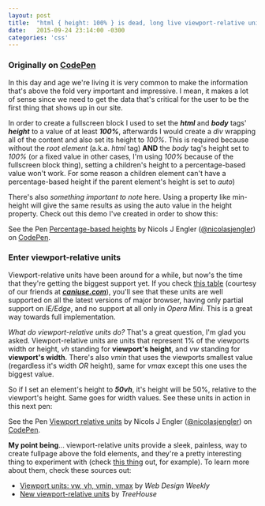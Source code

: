 ```yaml
---
layout: post
title:  "html { height: 100% } is dead, long live viewport-relative units!"
date:   2015-09-24 23:14:00 -0300
categories: 'css'
---
```


### Originally on [CodePen](http://codepen.io/nicolasjengler/post/html-height-100-is-dead-long-live-viewport-relative-units)

In this day and age we're living it is very common to make the information that's above the fold very important and impressive. I mean, it makes a lot of sense since we need to get the data that's critical for the user to be the first thing that shows up in our site.

In order to create a fullscreen block I used to set the __*html*__ and __*body*__ tags' __*height*__ to a value of at least __*100%*__, afterwards I would create a _div_ wrapping all of the content and also set its height to _100%_. This is required because without the _root element_ (a.k.a. _html_ tag) __AND__ the _body_ tag's height set to _100%_ (or a fixed value in other cases, I'm using _100%_ because of the fullscreen block thing), setting a children's height to a percentage-based value won't work. For some reason a children element can't have a percentage-based height if the parent element's height is set to _auto_)

There's also _something important to note_ here. Using a property like min-height will give the same results as using the auto value in the height property. Check out this demo I've created in order to show this:

<p data-height="400" data-theme-id="0" data-slug-hash="vNXvxQ" data-default-tab="css,result" data-user="nicolasjengler" data-embed-version="2" data-pen-title="Percentage-based heights" class="codepen">See the Pen <a href="http://codepen.io/nicolasjengler/pen/vNXvxQ/">Percentage-based heights</a> by Nicols J Engler (<a href="http://codepen.io/nicolasjengler">@nicolasjengler</a>) on <a href="http://codepen.io">CodePen</a>.</p>
<script async src="https://production-assets.codepen.io/assets/embed/ei.js"></script>

### Enter viewport-relative units

Viewport-relative units have been around for a while, but now's the time that they're getting the biggest support yet. If you check [this table](http://caniuse.com/#feat=viewport-units) (courtesy of our friends at [__*caniuse.com*__](http://caniuse.com)), you'll see that these units are well supported on all the latest versions of major browser, having only partial support on _IE/Edge_, and no support at all only in _Opera Mini_. This is a great way towards full implementation.

_What do viewport-relative units do?_ That's a great question, I'm glad you asked. Viewport-relative units are units that represent 1% of the viewports width or height, _vh_ standing for __viewport's height__, and _vw_ standing for __viewport's width__. There's also _vmin_ that uses the viewports smallest value (regardless it's width _OR_ height), same for _vmax_ except this one uses the biggest value.

So if I set an element's height to __*50vh*__, it's height will be 50%, relative to the viewport's height. Same goes for width values. See these units in action in this next pen:

<p data-height="400" data-theme-id="0" data-slug-hash="QjKzJG" data-default-tab="css,result" data-user="nicolasjengler" data-embed-version="2" data-pen-title="Viewport relative units" class="codepen">See the Pen <a href="http://codepen.io/nicolasjengler/pen/QjKzJG/">Viewport relative units</a> by Nicols J Engler (<a href="http://codepen.io/nicolasjengler">@nicolasjengler</a>) on <a href="http://codepen.io">CodePen</a>.</p>
<script async src="https://production-assets.codepen.io/assets/embed/ei.js"></script>

__My point being__... viewport-relative units provide a sleek, painless, way to create fullpage above the fold elements, and they're a pretty interesting thing to experiment with (check [this thing](https://css-tricks.com/viewport-sized-typography/) out, for example). To learn more about them, check these sources out:

* [Viewport units: vw, vh, vmin, vmax](https://web-design-weekly.com/2014/11/18/viewport-units-vw-vh-vmin-vmax/) by _Web Design Weekly_
* [New viewport-relative units](http://blog.teamtreehouse.com/new-viewport-relative-units) by _TreeHouse_
